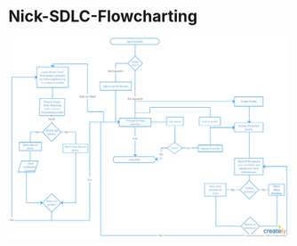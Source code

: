 # Nick-SDLC-Flowcharting
![app flowchart](https://github.com/nikdotexe/Nick-SDLC-Flowcharting/blob/master/compsci.png)
